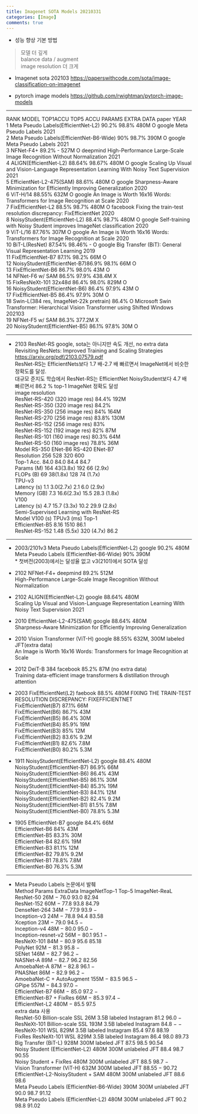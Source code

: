 ```yaml
---
title: Imagenet SOTA Models 20210331
categories: [Image]
comments: true
---
```



* 성능 향상 기본 방법
> 모델 더 깊게   
> balance data / augment   
> image resolution 더 크게   

* Imagenet sota 202103
https://paperswithcode.com/sota/image-classification-on-imagenet

* pytorch image models 
https://github.com/rwightman/pytorch-image-models

----------------------
RANK	MODEL	TOP1ACCU TOP5 ACCU PARAMS EXTRA DATA	paper YEAR   
1 Meta Pseudo Labels(EfficientNet-L2)        90.2%	98.8%	480M	O  google Meta Pseudo Labels 2021   
2 Meta Pseudo Labels(EfficientNet-B6-Wide) 90%	98.7%	390M	O  google Meta Pseudo Labels 2021   
3 NFNet-F4+                                        89.2%	-	527M	O  deepmind High-Performance Large-Scale Image Recognition Without Normalization 2021   
4 ALIGN(EfficientNet-L2)                          88.64%	98.67%	480M	O  google Scaling Up Visual and Vision-Language Representation Learning With Noisy Text Supervision 2021   
5 EfficientNet-L2-475(SAM)                      88.61%		480M	O  google Sharpness-Aware Minimization for Efficiently Improving Generalization 2020   
6 ViT-H/14                                          88.55%		632M	O  google An Image is Worth 16x16 Words: Transformers for Image Recognition at Scale 2020   
7 FixEfficientNet-L2                               88.5%	98.7%	480M	O facebook Fixing the train-test resolution discrepancy: FixEfficientNet 2020   
8 NoisyStudent(EfficientNet-L2)                88.4%	98.7%	480M     O google Self-training with Noisy Student improves ImageNet classification 2020   
9 ViT-L/16                                           87.76%		307M	O  google An Image is Worth 16x16 Words: Transformers for Image Recognition at Scale 2020   
10 BiT-L(ResNet)                                   87.54%	98.46%	  -         O  google Big Transfer (BiT): General Visual Representation Learning 2019   
11 FixEfficientNet-B7                               87.1%	98.2%	66M	O   
12 NoisyStudent(EfficientNet-B7)86.9%        98.1%	            66M      O              
13 FixEfficientNet-B6                               86.7%	98.0%	43M	O   
14 NFNet-F6 w/ SAM                              86.5%	97.9%	438.4M	X   
15 FixResNeXt-101 32x48d                        86.4%	98.0%	829M	O   
16 NoisyStudent(EfficientNet-B6)                86.4%	97.9%	43M	O   
17 FixEfficientNet-B5                           86.4%	97.9%	30M O    
18 Swin-L(384 res, ImageNet-22k pretrain)       86.4%   O Microsoft Swin Transformer: Hierarchical Vision Transformer using Shifted Windows 202103    
19 NFNet-F5 w/ SAM                              86.3%		377.2M   X	  
20 NoisyStudent(EfficientNet-B5)                86.1%	97.8%	30M	O   

-------------------
* 2103 ResNet-RS  google, sota는 아니지만 속도 개선, no extra data   
 Revisiting ResNets: Improved Training and Scaling Strategies https://arxiv.org/pdf/2103.07579.pdf      
 ResNet-RS는 EfficientNets보다 1.7 배-2.7 배 빠르면서 ImageNet에서 비슷한 정확도를 달성.    
 대규모 준지도 학습에서 ResNet-RS는 EfficientNet NoisyStudent보다 4.7 배 빠르면서 86.2 % top-1 ImageNet 정확도 달성   
                    image resolution   
 ResNet-RS-420 (320 image res) 84.4% 192M   
 ResNet-RS-350 (320 image res) 84.2%    
 ResNet-RS-350 (256 image res) 84% 164M   
 ResNet-RS-270 (256 image res) 83.8% 130M   
 ResNet-RS-152 (256 image res) 83%    
 ResNet-RS-152 (192 image res) 82% 87M   
 ResNet-RS-101 (160 image res) 80.3% 64M   
 ResNet-RS-50 (160 image res) 78.8% 36M   
 Model     RS-350 ENet-B6 RS-420 ENet-B7   
 Resolution  256     528      320      600   
 Top-1 Acc.  84.0    84.0      84.4     84.7   
 Params (M) 164    43(3.8x)  192      66 (2.9x)   
 FLOPs (B)    69     38(1.8x)  128      74 (1.7x)   
 TPU-v3   
 Latency (s)   1.1     3.0(2.7x)  2.1     6.0 (2.9x)   
 Memory (GB) 7.3   16.6(2.3x) 15.5   28.3 (1.8x)   
 V100   
 Latency (s)    4.7   15.7 (3.3x) 10.2 29.9 (2.8x)   
 Semi-Supervised Learning with ResNet-RS    
 Model          V100 (s) TPUv3 (ms) Top-1    
 EfficientNet-B5 8.16 1510 86.1    
 ResNet-RS-152 1.48 (5.5x) 320 (4.7x) 86.2   

---------------------------
* 2003/2101v3  Meta Pseudo Labels(EfficientNet-L2)  google   90.2%  480M    
	      Meta Pseudo Labels (EfficientNet-B6-Wide)     90%    390M    
                 * 첫버전(2003)에서는 달성율 없고 v3(2101)에서 SOTA 달성   

* 2102  NFNet-F4+  deepmind   89.2%   512M    
 High-Performance Large-Scale Image Recognition Without Normalization   
    
* 2102 ALIGN(EfficientNet-L2)  google   88.64%	480M    
 Scaling Up Visual and Vision-Language Representation Learning With Noisy Text Supervision 2021   
    
* 2010 EfficientNet-L2-475(SAM)  google  88.64% 480M   
 Sharpness-Aware Minimization for Efficiently Improving Generalization   

* 2010 Vision Transformer (ViT-H)  google  88.55% 632M, 300M labeled JFT(extra data)   
 An Image is Worth 16x16 Words: Transformers for Image Recognition at Scale   
   
* 2012 DeiT-B 384  facebook 85.2% 87M (no extra data)    
 Training data-efficient image transformers & distillation through attention   
   
* 2003 FixEfficientNet(L2)   faebook   88.5%  480M   FIXING THE TRAIN-TEST RESOLUTION DISCREPANCY: FIXEFFICIENTNET   
       FixEfficientNet(B7)                87.1%  66M   
       FixEfficientNet(B6)                86.7%  43M   
       FixEfficientNet(B5)                86.4%  30M   
       FixEfficientNet(B4)                85.9%  19M   
       FixEfficientNet(B3)                85%  12M    
       FixEfficientNet(B2)                83.6%  9.2M    
       FixEfficientNet(B1)                82.6%  7.8M   
       FixEfficientNet(B0)                80.2%  5.3M   
* 1911 NoisyStudent(EfficientNet-L2) google 88.4%  480M   
       NoisyStudent(EfficientNet-B7)          86.9%   66M   
       NoisyStudent(EfficientNet-B6)          86.4%   43M   
       NoisyStudent(EfficientNet-B5)          86.1%   30M   
       NoisyStudent(EfficientNet-B4)          85.3%   19M   
       NoisyStudent(EfficientNet-B3)          84.1%   12M    
       NoisyStudent(EfficientNet-B2)          82.4%   9.2M   
       NoisyStudent(EfficientNet-B1)          81.5%   7.8M   
       NoisyStudent(EfficientNet-B0)          78.8%   5.3M   
* 1905 EfficientNet-B7     google      84.4% 66M   
       EfficientNet-B6                    84%   43M   
       EfficientNet-B5                    83.3%  30M   
       EfficientNet-B4                    82.6%  19M   
       EfficientNet-B3                    81.1%  12M    
       EfficientNet-B2                    79.8%   9.2M   
       EfficientNet-B1                    78.8%   7.8M   
       EfficientNet-B0                    76.3%   5.3M                     

---------------------
* Meta Pseudo Labels 논문에서 발췌   
 Method  Params ExtraData ImageNetTop-1 Top-5 ImageNet-ReaL    
 ResNet-50             26M − 76.0 93.0 82.94   
 ResNet-152            60M − 77.8 93.8 84.79   
 DenseNet-264        34M − 77.9 93.9 −   
 Inception-v3           24M − 78.8 94.4 83.58   
 Xception                23M − 79.0 94.5 −   
 Inception-v4           48M − 80.0 95.0 −   
 Inception-resnet-v2  56M − 80.1 95.1 −   
 ResNeXt-101           84M − 80.9 95.6 85.18   
 PolyNet                 92M − 81.3 95.8 −   
 SENet                  146M − 82.7 96.2 −    
 NASNet-A              89M − 82.7 96.2 82.56   
 AmoebaNet-A         87M − 82.8 96.1 −    
 PNASNet               86M − 82.9 96.2 −   
 AmoebaNet-C + AutoAugment  155M − 83.5 96.5 −   
 GPipe                   557M − 84.3 97.0 −   
 EfficientNet-B7         66M − 85.0 97.2 −   
 EfficientNet-B7 + FixRes  66M − 85.3 97.4 −   
 EfficientNet-L2         480M − 85.5 97.5    
 extra data 사용    
 ResNet-50 Billion-scale SSL            26M 3.5B labeled Instagram 81.2 96.0 −   
 ResNeXt-101 Billion-scale SSL         193M 3.5B labeled Instagram 84.8 − −   
 ResNeXt-101 WSL                       829M 3.5B labeled Instagram 85.4 97.6 88.19   
 FixRes ResNeXt-101 WSL               829M 3.5B labeled Instagram 86.4 98.0 89.73   
 Big Transfer (BiT-L)                      928M 300M labeled JFT 87.5 98.5 90.54   
 Noisy Student (EfficientNet-L2)       480M 300M unlabeled JFT 88.4 98.7 90.55    
 Noisy Student + FixRes                 480M 300M unlabeled JFT 88.5 98.7 −   
 Vision Transformer (ViT-H)             632M 300M labeled JFT   88.55 − 90.72   
 EfficientNet-L2-NoisyStudent + SAM  480M 300M unlabeled JFT 88.6 98.6   
 Meta Pseudo Labels (EfficientNet-B6-Wide) 390M 300M unlabeled JFT 90.0 98.7 91.12   
 Meta Pseudo Labels (EfficientNet-L2)         480M 300M unlabeled JFT 90.2 98.8 91.02   



